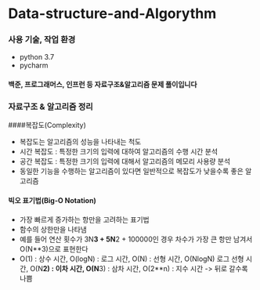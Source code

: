# Data-structure-and-Algorythm

### 사용 기술, 작업 환경
- python 3.7
- pycharm

#### 백준, 프로그래머스, 인프런 등 자료구조&알고리즘 문제 풀이입니다

### 자료구조 & 알고리즘 정리

####복잡도(Complexity)
- 복잡도는 알고리즘의 성능을 나타내는 척도
- 시간 복잡도 : 특정한 크기의 입력에 대하여 알고리즘의 수행 시간 분석
- 공간 복잡도 : 특정한 크기의 입력에 대해서 알고리즘의 메모리 사용량 분석
- 동일한 기능을 수행하는 알고리즘이 있다면 일반적으로 복잡도가 낮을수록 좋은 알고리즘

#### 빅오 표기법(Big-O Notation)
- 가장 빠르게 증가하는 항만을 고려하는 표기법
- 함수의 상한만을 나타냄
- 예를 들어 연산 횟수가 3N**3 + 5N**2 + 100000인 경우 차수가 가장 큰 항만 남겨서 O(N**3)으로 표현한다
- O(1) : 상수 시간, O(logN) : 로그 시간, O(N) : 선형 시간, O(NlogN) 로그 선형 시간, O(N**2) : 이차 시간, O(N**3) : 삼차 시간, O(2**n) : 지수 시간 -> 뒤로 갈수록 나쁨


